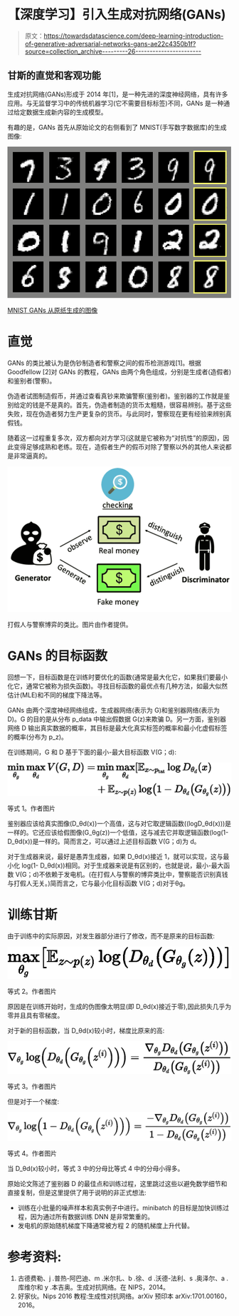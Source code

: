 # 【深度学习】引入生成对抗网络(GANs)

> 原文：<https://towardsdatascience.com/deep-learning-introduction-of-generative-adversarial-networks-gans-ae22c4350b1f?source=collection_archive---------26----------------------->

## 甘斯的直觉和客观功能

生成对抗网络(GANs)形成于 2014 年[1]，是一种先进的深度神经网络，具有许多应用。与无监督学习中的传统机器学习(它不需要目标标签)不同，GANs 是一种通过给定数据生成新内容的生成模型。

有趣的是，GANs 首先从原始论文的右侧看到了 MNIST(手写数字数据库)的生成图像:

![](img/98bc9eabb588b1bd2929a754d54d5e16.png)

[MNIST GANs 从原纸生成的图像](https://papers.nips.cc/paper/5423-generative-adversarial-nets.pdf)

# **直觉**

GANs 的类比被认为是伪钞制造者和警察之间的假币检测游戏[1]。根据 Goodfellow [2]对 GANs 的教程，GANs 由两个角色组成，分别是生成者(造假者)和鉴别者(警察)。

伪造者试图制造假币，并通过查看真钞来欺骗警察(鉴别者)。鉴别器的工作就是鉴别给定的钱是不是真的。首先，伪造者制造的货币太粗糙，很容易辨别。基于这些失败，现在伪造者努力生产更复杂的货币。与此同时，警察现在更有经验来辨别真假钱。

随着这一过程重复多次，双方都向对方学习(这就是它被称为“对抗性”的原因)，因此变得足够成熟和老练。现在，造假者生产的假币对除了警察以外的其他人来说都是非常逼真的。

![](img/ab73c32524f60dfdd85aae7beffb1e10.png)

打假人与警察博弈的类比。图片由作者提供。

# GANs 的目标函数

回想一下，目标函数是在训练时要优化的函数(通常是最大化它，如果我们要最小化它，通常它被称为损失函数)。寻找目标函数的最优点有几种方法，如最大似然估计(MLE)和不同的梯度下降法等。

GANs 由两个深度神经网络组成，生成器网络(表示为 G)和鉴别器网络(表示为 D)。G 的目的是从分布 p_data 中输出假数据 G(z)来欺骗 D。另一方面，鉴别器网络 D 输出真实数据的概率，其目标是最大化真实标签的概率和最小化虚假标签的概率(分布为 p_z)。

在训练期间，G 和 D 基于下面的最小-最大目标函数 V(G；d):

![](img/a58ea4f1fb07a4d3436eeab56064e4a9.png)

等式 1。作者图片

鉴别器应该给真实图像(D_θd(x))一个高值，这与对它取逻辑函数((logD_θd(x)))是一样的。它还应该给假图像(G_θg(z))一个低值，这与减去它并取逻辑函数(log(1- D_θd(x))是一样的。简而言之，可以通过上述目标函数 V(G；d)为 d。

对于生成器来说，最好是愚弄生成器，如果 D_θd(x)接近 1，就可以实现，这与最小化 log(1- D_θd(x))相同。对于生成器来说是有区别的，也就是说，最小-最大函数 V(G；d)不依赖于发电机。(在打假人与警察的博弈类比中，警察能否识别真钱与打假人无关。)简而言之，它与最小化目标函数 V(G；d)对于θg。

# **训练甘斯**

由于训练中的实际原因，对发生器部分进行了修改，而不是原来的目标函数:

![](img/4b804e986317516faedc285fc2b6b473.png)

等式 2。作者图片

原因是在训练开始时，生成的伪图像太明显(即 D_θd(x)接近于零),因此损失几乎为零并且具有零梯度。

对于新的目标函数，当 D_θd(x)较小时，梯度比原来的高:

![](img/c748c2b37db382f669463f406819f815.png)

等式 3。作者图片

但是对于一个梯度:

![](img/5d769392a411bb7ca92a1adda35f0716.png)

等式 4。作者图片

当 D_θd(x)较小时，等式 3 中的分母比等式 4 中的分母小得多。

原始论文陈述了鉴别器 D 的最佳点和训练过程，这里跳过这些以避免数学细节和直接复制，但是这里提供了用于说明的非正式想法:

*   训练在小批量的噪声样本和真实例子中进行。minibatch 的目标是加快训练过程，因为通过所有数据训练 DNN 是非常繁重的。
*   发电机的原始随机梯度下降通常被方程 2 的随机梯度上升代替。

# 参考资料:

1.  古德费勒、j .普热-阿巴迪、m .米尔扎、b .徐、d .沃德-法利、s .奥泽尔、a .库维尔和 y .本吉奥。生成对抗网络。在 NIPS，2014。
2.  好家伙。Nips 2016 教程:生成性对抗网络。arXiv 预印本 arXiv:1701.00160，2016。